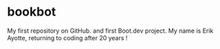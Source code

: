 # bookbot
My first repository on GitHub. and first Boot.dev project.
My name is Erik Ayotte, returning to coding after 20 years !
